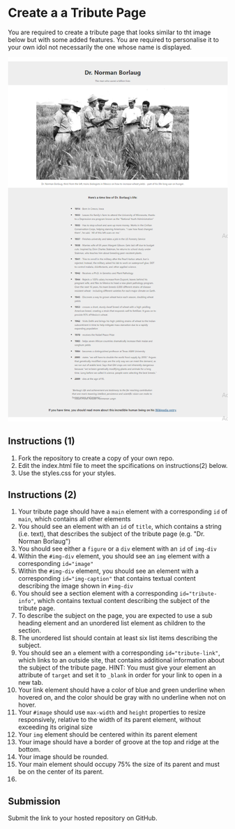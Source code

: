 # Create a a Tribute Page

You are required to create a tribute page that looks similar to tht image below but with some added features. You are required to personalise it to your own idol not necessarily the one whose name is displayed.

![1684423496753](image/readme/1684423496753.png)

## Instructions (1)

1. Fork the repository to create a copy of your own repo.
2. Edit the index.html file to meet the spcifications on instructions(2) below.
3. Use the styles.css for your styles.

## Instructions (2)

1. Your tribute page should have a `main` element with a corresponding `id` of `main`, which contains all other elements
2. You should see an element with an `id` of `title`, which contains a string (i.e. text), that describes the subject of the tribute page (e.g. "Dr. Norman Borlaug")
3. You should see either a `figure` or a `div` element with an `id` of `img-div`
4. Within the `#img-div` element, you should see an `img` element with a corresponding `id="image"`
5. Within the `#img-div` element, you should see an element with a corresponding `id="img-caption"` that contains textual content describing the image shown in `#img-div`
6. You should see a section element with a corresponding `id="tribute-info"`, which contains textual content describing the subject of the tribute page.
7. To describe the subject on the page, you are expected to use a sub heading element and an unordered list element as children to the section.
8. The unordered list should contain at least six list items describing the subject.
9. You should see an `a` element with a corresponding `id="tribute-link"`, which links to an outside site, that contains additional information about the subject of the tribute page. HINT: You must give your element an attribute of `target` and set it to `_blank` in order for your link to open in a new tab.
10. Your link element should have a color of blue and green underline when hovered on, and the color should be gray with no underline when not on hover.
11. Your `#image` should use `max-width` and `height` properties to resize responsively, relative to the width of its parent element, without exceeding its original size
12. Your `img` element should be centered within its parent element
13. Your image should have a border of groove at the top and ridge at the bottom.
14. Your image should be rounded.
15. Your main element should occupy 75% the size of its parent and must be on the center of its parent.
16.

## Submission

Submit the link to your hosted repository on GitHub.
